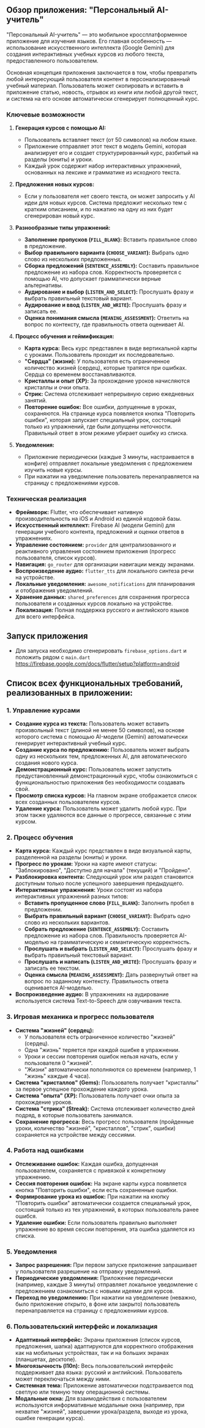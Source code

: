 ## **Обзор приложения: "Персональный AI-учитель"**

"Персональный AI-учитель" — это мобильное кроссплатформенное приложение для изучения языков. Его главная особенность — использование искусственного интеллекта (Google Gemini) для создания интерактивных учебных курсов из любого текста, предоставленного пользователем.

Основная концепция приложения заключается в том, чтобы превратить любой интересующий пользователя контент в персонализированный учебный материал. Пользователь может скопировать и вставить в приложение статью, новость, отрывок из книги или любой другой текст, и система на его основе автоматически сгенерирует полноценный курс.

### **Ключевые возможности**

1.  **Генерация курсов с помощью AI:**
    *   Пользователь вставляет текст (от 50 символов) на любом языке.
    *   Приложение отправляет этот текст в модель Gemini, которая анализирует его и создает структурированный курс, разбитый на разделы (юниты) и уроки.
    *   Каждый урок содержит набор интерактивных упражнений, основанных на лексике и грамматике из исходного текста.

2.  **Предложения новых курсов:**
    *   Если у пользователя нет своего текста, он может запросить у AI идеи для новых курсов. Система предложит несколько тем с кратким описанием, и по нажатию на одну из них будет сгенерирован новый курс.

3.  **Разнообразные типы упражнений:**
    *   **Заполнение пропусков (`FILL_BLANK`):** Вставить правильное слово в предложение.
    *   **Выбор правильного варианта (`CHOOSE_VARIANT`):** Выбрать одно слово из нескольких предложенных.
    *   **Сборка предложений (`SENTENCE_ASSEMBLY`):** Составить правильное предложение из набора слов. Корректность проверяется с помощью AI, что допускает грамматически верные альтернативы.
    *   **Аудирование и выбор (`LISTEN_AND_SELECT`):** Прослушать фразу и выбрать правильный текстовый вариант.
    *   **Аудирование и ввод (`LISTEN_AND_WRITE`):** Прослушать фразу и записать ее.
    *   **Оценка понимания смысла (`MEANING_ASSESSMENT`):** Ответить на вопрос по контексту, где правильность ответа оценивает AI.

4.  **Процесс обучения и геймификация:**
    *   **Карта курса:** Весь курс представлен в виде вертикальной карты с уроками. Пользователь проходит их последовательно.
    *   **"Сердца" (жизни):** У пользователя есть ограниченное количество жизней (сердец), которые тратятся при ошибках. Сердца со временем восстанавливаются.
    *   **Кристаллы и опыт (XP):** За прохождение уроков начисляются кристаллы и очки опыта.
    *   **Стрик:** Система отслеживает непрерывную серию ежедневных занятий.
    *   **Повторение ошибок:** Все ошибки, допущенные в уроках, сохраняются. На странице курса появляется кнопка "Повторить ошибки", которая запускает специальный урок, состоящий только из упражнений, где были допущены неточности. Правильный ответ в этом режиме убирает ошибку из списка.

5.  **Уведомления:**
    *   Приложение периодически (каждые 3 минуты, настраивается в конфиге) отправляет локальные уведомления с предложением изучить новые курсы.
    *   При нажатии на уведомление пользователь перенаправляется на страницу с предложениями курсов.

### **Техническая реализация**

*   **Фреймворк:** Flutter, что обеспечивает нативную производительность на iOS и Android из единой кодовой базы.
*   **Искусственный интеллект:** Firebase AI (модели Gemini) для генерации учебного контента, предложений и оценки ответов в упражнениях.
*   **Управление состоянием:** `provider` для централизованного и реактивного управления состоянием приложения (прогресс пользователя, список курсов).
*   **Навигация:** `go_router` для организации навигации между экранами.
*   **Воспроизведение аудио:** `flutter_tts` для локального синтеза речи на устройстве.
*   **Локальные уведомления:** `awesome_notifications` для планирования и отображения уведомлений.
*   **Хранение данных:** `shared_preferences` для сохранения прогресса пользователя и созданных курсов локально на устройстве.
*   **Локализация:** Полная поддержка русского и английского языков для всего интерфейса.

## **Запуск приложения**
*   Для запуска необходимо сгенерировать `firebase_options.dart` и положить рядом с `main.dart`
https://firebase.google.com/docs/flutter/setup?platform=android

## Cписок всех функциональных требований, реализованных в приложении:

### **1. Управление курсами**
*   **Создание курса из текста:** Пользователь может вставить произвольный текст (длиной не менее 50 символов), на основе которого система с помощью AI-модели (Gemini) автоматически генерирует интерактивный учебный курс.
*   **Создание курса по предложению:** Пользователь может выбрать одну из нескольких тем, предложенных AI, для автоматического создания нового курса.
*   **Демонстрационный курс:** Пользователь может запустить предустановленный демонстрационный курс, чтобы ознакомиться с функциональностью приложения без необходимости создавать свой.
*   **Просмотр списка курсов:** На главном экране отображается список всех созданных пользователем курсов.
*   **Удаление курса:** Пользователь может удалить любой курс. При этом также удаляются все данные о прогрессе, связанные с этим курсом.

### **2. Процесс обучения**
*   **Карта курса:** Каждый курс представлен в виде визуальной карты, разделенной на разделы (юниты) и уроки.
*   **Прогресс по урокам:** Уроки на карте имеют статусы: "Заблокировано", "Доступно для начала" (текущий) и "Пройдено".
*   **Разблокировка контента:** Следующий урок или раздел становится доступным только после успешного завершения предыдущего.
*   **Интерактивные упражнения:** Уроки состоят из набора интерактивных упражнений разных типов:
    *   **Вставить пропущенное слово (`FILL_BLANK`):** Заполнить пробел в предложении.
    *   **Выбрать правильный вариант (`CHOOSE_VARIANT`):** Выбрать одно слово из нескольких вариантов.
    *   **Собрать предложение (`SENTENCE_ASSEMBLY`):** Составить предложение из набора слов. Правильность проверяется AI-моделью на грамматическую и семантическую корректность.
    *   **Прослушать и выбрать (`LISTEN_AND_SELECT`):** Прослушать фразу и выбрать правильный текстовый вариант.
    *   **Прослушать и написать (`LISTEN_AND_WRITE`):** Прослушать фразу и записать ее текстом.
    *   **Оценка смысла (`MEANING_ASSESSMENT`):** Дать развернутый ответ на вопрос по заданному контексту. Правильность ответа оценивается AI-моделью.
*   **Воспроизведение аудио:** В упражнениях на аудирование используется система Text-to-Speech для озвучивания текста.

### **3. Игровая механика и прогресс пользователя**
*   **Система "жизней" (сердец):**
    *   У пользователя есть ограниченное количество "жизней" (сердец).
    *   Одна "жизнь" теряется при каждой ошибке в упражнении.
    *   Уроки и сессии повторения ошибок нельзя начать, если у пользователя 0 "жизней".
    *   "Жизни" автоматически пополняются со временем (например, 1 "жизнь" каждые 4 часа).
*   **Система "кристаллов" (Gems):** Пользователь получает "кристаллы" за первое успешное прохождение каждого урока.
*   **Система "опыта" (XP):** Пользователь получает очки опыта за прохождение уроков.
*   **Система "стрика" (Streak):** Система отслеживает количество дней подряд, в которые пользователь занимался.
*   **Сохранение прогресса:** Весь прогресс пользователя (пройденные уроки, количество "жизней", "кристаллов", "стрик", ошибки) сохраняется на устройстве между сессиями.

### **4. Работа над ошибками**
*   **Отслеживание ошибок:** Каждая ошибка, допущенная пользователем, сохраняется с привязкой к конкретному упражнению.
*   **Сессия повторения ошибок:** На экране карты курса появляется кнопка "Повторить ошибки", если есть сохраненные ошибки.
*   **Формирование урока из ошибок:** При нажатии на кнопку "Повторить ошибки" автоматически создается специальный урок, состоящий только из тех упражнений, в которых пользователь ранее ошибся.
*   **Удаление ошибки:** Если пользователь правильно выполняет упражнение во время сессии повторения, эта ошибка удаляется из списка.

### **5. Уведомления**
*   **Запрос разрешения:** При первом запуске приложение запрашивает у пользователя разрешение на отправку уведомлений.
*   **Периодические уведомления:** Приложение периодически (например, каждые 3 минуты) отправляет локальное уведомление с предложением ознакомиться с новыми идеями для курсов.
*   **Переход по уведомлению:** При нажатии на уведомление (неважно, было приложение открыто, в фоне или закрыто) пользователь перенаправляется на страницу с предложениями курсов.

### **6. Пользовательский интерфейс и локализация**
*   **Адаптивный интерфейс:** Экраны приложения (список курсов, предложения, шапка) адаптируются для корректного отображения как на мобильных устройствах, так и на больших экранах (планшетах, десктопе).
*   **Многоязычность (l10n):** Весь пользовательский интерфейс поддерживает два языка: русский и английский. Пользователь может переключаться между ними.
*   **Системная тема:** Приложение автоматически подстраивается под светлую или темную тему операционной системы.
*   **Модальные окна:** Для взаимодействия с пользователем используются информативные модальные окна (например, при нехватке "жизней", завершении урока/раздела, выходе из урока, ошибке генерации курса).